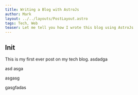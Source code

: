 ```yaml
---
title: Writing a Blog with AstroJs
author: Mark
layout: ../../layouts/PostLayout.astro
tags: Tech, Web
teaser: Let me tell you how I wrote this blog using AstroJs
---
```


## Init
This is my first ever post on my tech blog.
asdadga

asd
asga



asgasg

gasgfadas

